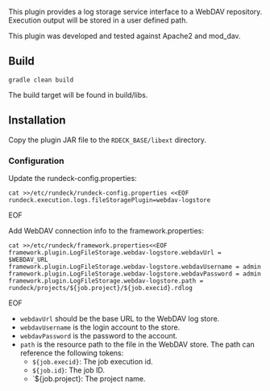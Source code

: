 
This plugin provides a log storage service interface to a WebDAV repository.
Execution output will be stored in a user defined path.

This plugin was developed and tested against Apache2 and mod_dav.

## Build

    gradle clean build

The build target will be found in build/libs.

## Installation

Copy the plugin JAR file to the `RDECK_BASE/libext` directory.

### Configuration

Update the rundeck-config.properties:

    cat >>/etc/rundeck/rundeck-config.properties <<EOF
    rundeck.execution.logs.fileStoragePlugin=webdav-logstore
EOF

Add WebDAV connection info to the framework.properties:

    cat >>/etc/rundeck/framework.properties<<EOF
    framework.plugin.LogFileStorage.webdav-logstore.webdavUrl = $WEBDAV_URL
    framework.plugin.LogFileStorage.webdav-logstore.webdavUsername = admin
    framework.plugin.LogFileStorage.webdav-logstore.webdavPassword = admin
    framework.plugin.LogFileStorage.webdav-logstore.path = rundeck/projects/${job.project}/${job.execid}.rdlog
EOF

* `webdavUrl` should be the base URL to the WebDAV log store.
* `webdavUsername` is the login account to the store.
* `webdavPassword` is the password to the account.
* `path` is the resource path to the file in the WebDAV store. The path can reference the following tokens:
  * `${job.execid}`: The job execution id.
  * `${job.id}`: The job ID.
  * `${job.project}: The project name.